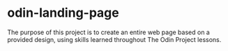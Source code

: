 # odin-landing-page

The purpose of this project is to create an entire web page based on a provided design, using skills learned throughout The Odin Project lessons.
